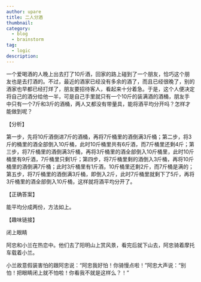 ```yaml
---
author: upare
title: 二人分酒
thumbnail:
category:
  - blog
  - brainstorm
tag:
  - logic
description: 
---
```

一个爱喝酒的人晚上出去打了10斤酒，回家的路上碰到了一个朋友，恰巧这个朋友也是去打酒的。不过，最近的酒家已经没有多余的酒了，而且已经很晚了，别的酒家也早都已经打烊了，朋友要招待客人，看起来十分着急。于是，这个人便决定将自己的酒分给他一半，可是自己手里就只有一个10斤的装满酒的酒桶，朋友手中只有一个7斤和3斤的酒桶，两人又都没有带量具，能将酒平均分开吗？怎样才能做到呢？

【分析】

第一步，先将10斤酒倒进7斤的酒桶，再将7斤桶里的酒倒满3斤桶；第二步，将3斤的桶里的酒全部倒入10斤桶，此时10斤桶里共有6斤酒，而7斤桶里还剩4斤；第三步，将7斤桶里的酒倒满3斤桶，再将3斤桶里的酒全部倒入10斤桶里，此时10斤桶里有9斤酒，7斤桶里只剩1斤；第四步，将7斤桶里剩的酒倒入3斤桶，再将10斤桶里的酒倒满7斤桶；此时3斤桶里有1斤酒，10斤桶里还剩2斤，而7斤桶是满的；第五步，将7斤桶里的酒倒满3斤桶，即倒入2斤，此时7斤桶里就剩下了5斤，再将3斤桶里的酒全部倒入10斤桶，这样就将酒平均分开了。

【正确答案】

能平均分成两份，方法如上。

【趣味链接】

闭上眼睛

阿忠和小兰在热恋中。他们去了阳明山上赏风景，看完后就下山去，阿忠骑着摩托车载着小兰。

小兰故意假装害怕的跟阿忠说：“阿忠我好怕！你骑慢点啦！”阿忠大声说：“别怕！把眼睛闭上就不怕啦！你看我不就是这样么？！”
